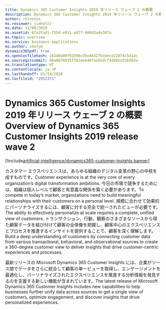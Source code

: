 ```yaml
---
title: Dynamics 365 Customer Insights 2019 年リリース ウェーブ 2 の概要
description: Dynamics 365 Customer Insights 2019 年リリース ウェーブ 2 の概要
author: relnotes
ms.reviewer: jimholtz
ms.date: 11/08/2019
ms.assetid: 6fa3fad1-755d-e911-a977-000d3a4e307a
ms.topic: overview
ms.service: business-applications
ms.author: shefym
dynamics365pdf: true
ms.openlocfilehash: 162d0a09f92590c95e46427bcbece22074c5d14c
ms.sourcegitcommit: 96a8b76935ff81eeb407aeb5dcf4d402a33b56da
ms.translationtype: HT
ms.contentlocale: ja-JP
ms.lasthandoff: 01/14/2020
ms.locfileid: "2952371"
---
```

# <a name="overview-of-dynamics-365-customer-insights-2019-release-wave-2"></a><span data-ttu-id="7f678-103">Dynamics 365 Customer Insights 2019 年リリース ウェーブ 2 の概要</span><span class="sxs-lookup"><span data-stu-id="7f678-103">Overview of Dynamics 365 Customer Insights 2019 release wave 2</span></span>
[!include[artificial-intelligence/dynamics365-customer-insights banner](../includes/artificial-intelligence/dynamics365-customer-insights.md)]

<!--overview start-->
<span data-ttu-id="7f678-104">カスタマー エクスペリエンスは、あらゆる組織のデジタル変革の野心の中核を成すものです。</span><span class="sxs-lookup"><span data-stu-id="7f678-104">Customer experience is at the very core of every organization’s digital transformation ambitions.</span></span> <span data-ttu-id="7f678-105">今日の市場で競争するためには、組織は個人レベルで顧客と有意義な関係を築く必要があります。</span><span class="sxs-lookup"><span data-stu-id="7f678-105">To compete in today’s market, organizations need to build meaningful relationships with their customers on a personal level.</span></span> <span data-ttu-id="7f678-106">規模に合わせて効果的にパーソナライズするには、顧客に対する完全で統一されたビューが必要です。</span><span class="sxs-lookup"><span data-stu-id="7f678-106">The ability to effectively personalize at scale requires a complete, unified view of customers.</span></span> <span data-ttu-id="7f678-107">トランザクション、行動、観察のさまざまなソースから得た顧客データを結び付けて顧客の全体像を把握し、顧客中心のエクスペリエンスとプロセスを推進するインサイトを提供することで、顧客を深く理解します。</span><span class="sxs-lookup"><span data-stu-id="7f678-107">Build a deep understanding of customers by connecting customer data from various transactional, behavioral, and observational sources to create a 360-degree customer view to deliver insights that drive customer-centric experiences and processes.</span></span> 

<span data-ttu-id="7f678-108">最新リリースの Microsoft Dynamics 365 Customer Insights には、企業がソース間でデータをさらに統合して顧客の単一ビューを取得し、エンゲージメントを最適化し、パーソナライズされたエクスペリエンスを推進する分析情報を発見するのを支援する新しい機能が含まれています。</span><span class="sxs-lookup"><span data-stu-id="7f678-108">The latest release of Microsoft Dynamics 365 Customer Insights includes new capabilities to help businesses further unify data across sources to get a single view of customers, optimize engagement, and discover insights that drive personalized experiences.</span></span>

<!--overview end-->